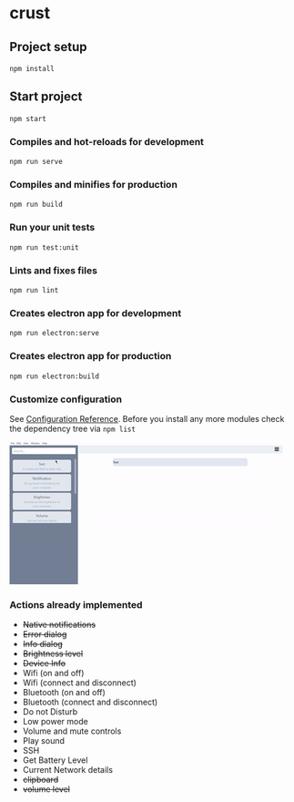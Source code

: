 # crust

## Project setup

```
npm install
```
## Start project
```
npm start
```

### Compiles and hot-reloads for development

```
npm run serve
```

### Compiles and minifies for production

```
npm run build
```

### Run your unit tests

```
npm run test:unit
```

### Lints and fixes files

```
npm run lint
```

### Creates electron app for development

```
npm run electron:serve
```

### Creates electron app for production

```
npm run electron:build
```

### Customize configuration

See [Configuration Reference](https://cli.vuejs.org/config/).
Before you install any more modules check the dependency tree via ```npm list```

![](demo.gif)

### Actions already implemented

 - ~~Native notifications~~
 - ~~Error dialog~~
 - ~~Info dialog~~
 - ~~Brightness level~~
 - ~~Device Info~~
 - Wifi (on and off)
 - Wifi (connect and disconnect)
 - Bluetooth (on and off)
 - Bluetooth (connect and disconnect)
 - Do not Disturb
 - Low power mode
 - Volume and mute controls
 - Play sound
 - SSH
 - Get Battery Level
 - Current Network details
 - ~~clipboard~~
 - ~~volume level~~
